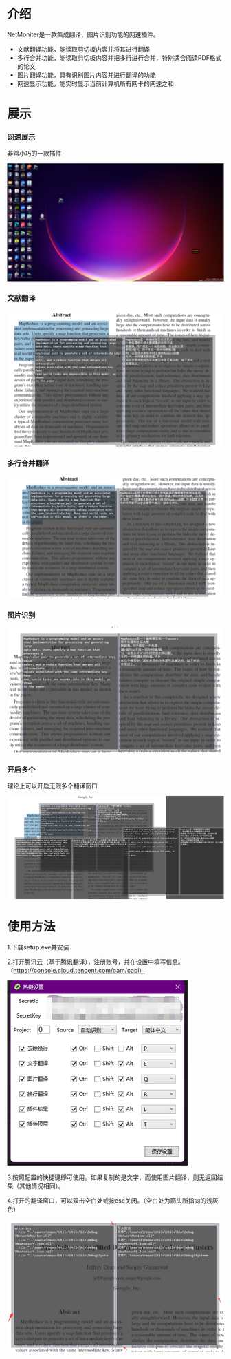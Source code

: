 # 介绍

NetMoniter是一款集成翻译、图片识别功能的网速插件。

- 文献翻译功能，能读取剪切板内容并将其进行翻译
- 多行合并功能，能读取剪切板内容并把多行进行合并，特别适合阅读PDF格式的论文
- 图片翻译功能，具有识别图片内容并进行翻译的功能
- 网速显示功能，能实时显示当前计算机所有网卡的网速之和

# 展示
### 网速展示
非常小巧的一款插件

![网速展示](pic/插件展示.png)
### 文献翻译

![文献翻译](pic/文献翻译.png)

### 多行合并翻译

![合并翻译](pic/合并翻译.png)

### 图片识别

![图片识别](pic/图片识别.png)

### 开启多个
理论上可以开启无限多个翻译窗口

![开启多个](pic/开启多个.png)

# 使用方法

1.下载setup.exe并安装

2.打开腾讯云（基于腾讯翻译），注册账号，并在设置中填写信息。（https://console.cloud.tencent.com/cam/capi）

![设置](pic/设置.png)

3.按照配置的快捷键即可使用。如果复制的是文字，而使用图片翻译，则无返回结果（其他情况相同）。

4.打开的翻译窗口，可以双击空白处或按esc关闭。（空白处为箭头所指向的浅灰色）

![空白处](pic/空白处.png)